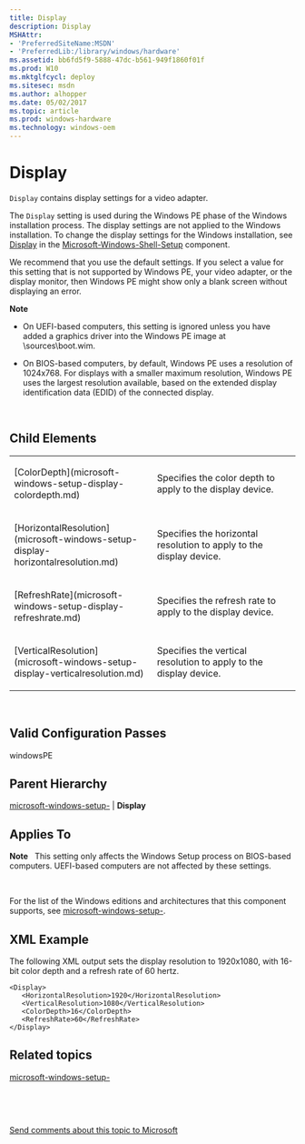 ```yaml
---
title: Display
description: Display
MSHAttr:
- 'PreferredSiteName:MSDN'
- 'PreferredLib:/library/windows/hardware'
ms.assetid: bb6fd5f9-5888-47dc-b561-949f1860f01f
ms.prod: W10
ms.mktglfcycl: deploy
ms.sitesec: msdn
ms.author: alhopper
ms.date: 05/02/2017
ms.topic: article
ms.prod: windows-hardware
ms.technology: windows-oem
---
```


# Display


`Display` contains display settings for a video adapter.

The `Display` setting is used during the Windows PE phase of the Windows installation process. The display settings are not applied to the Windows installation. To change the display settings for the Windows installation, see [Display](microsoft-windows-shell-setup-display.md) in the [Microsoft-Windows-Shell-Setup](microsoft-windows-shell-setup.md) component.

We recommend that you use the default settings. If you select a value for this setting that is not supported by Windows PE, your video adapter, or the display monitor, then Windows PE might show only a blank screen without displaying an error.

**Note**  
-   On UEFI-based computers, this setting is ignored unless you have added a graphics driver into the Windows PE image at \\sources\\boot.wim.

-   On BIOS-based computers, by default, Windows PE uses a resolution of 1024x768. For displays with a smaller maximum resolution, Windows PE uses the largest resolution available, based on the extended display identification data (EDID) of the connected display.

 

## Child Elements


<table>
<colgroup>
<col width="50%" />
<col width="50%" />
</colgroup>
<tbody>
<tr class="odd">
<td><p>[ColorDepth](microsoft-windows-setup-display-colordepth.md)</p></td>
<td><p>Specifies the color depth to apply to the display device.</p></td>
</tr>
<tr class="even">
<td><p>[HorizontalResolution](microsoft-windows-setup-display-horizontalresolution.md)</p></td>
<td><p>Specifies the horizontal resolution to apply to the display device.</p></td>
</tr>
<tr class="odd">
<td><p>[RefreshRate](microsoft-windows-setup-display-refreshrate.md)</p></td>
<td><p>Specifies the refresh rate to apply to the display device.</p></td>
</tr>
<tr class="even">
<td><p>[VerticalResolution](microsoft-windows-setup-display-verticalresolution.md)</p></td>
<td><p>Specifies the vertical resolution to apply to the display device.</p></td>
</tr>
</tbody>
</table>

 

## Valid Configuration Passes


windowsPE

## Parent Hierarchy


[microsoft-windows-setup-](microsoft-windows-setup.md) | **Display**

## Applies To


**Note**  
This setting only affects the Windows Setup process on BIOS-based computers. UEFI-based computers are not affected by these settings.

 

For the list of the Windows editions and architectures that this component supports, see [microsoft-windows-setup-](microsoft-windows-setup.md).

## XML Example


The following XML output sets the display resolution to 1920x1080, with 16-bit color depth and a refresh rate of 60 hertz.

``` syntax
<Display>
   <HorizontalResolution>1920</HorizontalResolution>
   <VerticalResolution>1080</VerticalResolution>
   <ColorDepth>16</ColorDepth>
   <RefreshRate>60</RefreshRate>
</Display>
```

## Related topics


[microsoft-windows-setup-](microsoft-windows-setup.md)

 

 

[Send comments about this topic to Microsoft](mailto:wsddocfb@microsoft.com?subject=Documentation%20feedback%20%5Bp_unattend\p_unattend%5D:%20Display%20%20RELEASE:%20%2810/3/2016%29&body=%0A%0APRIVACY%20STATEMENT%0A%0AWe%20use%20your%20feedback%20to%20improve%20the%20documentation.%20We%20don't%20use%20your%20email%20address%20for%20any%20other%20purpose,%20and%20we'll%20remove%20your%20email%20address%20from%20our%20system%20after%20the%20issue%20that%20you're%20reporting%20is%20fixed.%20While%20we're%20working%20to%20fix%20this%20issue,%20we%20might%20send%20you%20an%20email%20message%20to%20ask%20for%20more%20info.%20Later,%20we%20might%20also%20send%20you%20an%20email%20message%20to%20let%20you%20know%20that%20we've%20addressed%20your%20feedback.%0A%0AFor%20more%20info%20about%20Microsoft's%20privacy%20policy,%20see%20http://privacy.microsoft.com/default.aspx. "Send comments about this topic to Microsoft")





